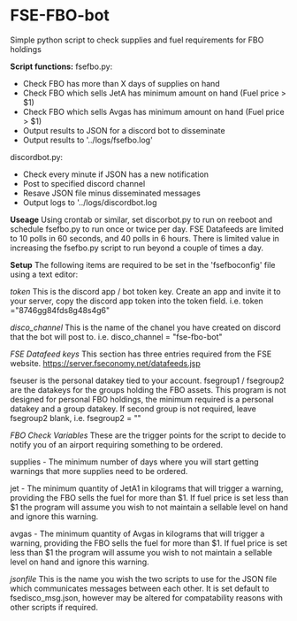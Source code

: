 # FSE-FBO-bot
Simple python script to check supplies and fuel requirements for FBO holdings

**Script functions:**
fsefbo.py:
- Check FBO has more than X days of supplies on hand
- Check FBO which sells JetA has minimum amount on hand (Fuel price > $1)
- Check FBO which sells Avgas has minimum amount on hand (Fuel price > $1)
- Output results to JSON for a discord bot to disseminate
- Output results to '../logs/fsefbo.log'

discordbot.py:
- Check every minute if JSON has a new notification
- Post to specified discord channel
- Resave JSON file minus disseminated messages
- Output logs to '../logs/discordbot.log

**Useage**
Using crontab or similar, set discorbot.py to run on reeboot and schedule fsefbo.py to run once or twice per day.
FSE Datafeeds are limited to 10 polls in 60 seconds, and 40 polls in 6 hours. There is limited value in increasing the fsefbo.py script to run beyond a couple of times a day.

**Setup**
The following items are required to be set in the 'fsefboconfig' file using a text editor:

*token*
This is the discord app / bot token key.
Create an app and invite it to your server, copy the discord app token into the token field.
i.e. token ="8746gg84fds8g48s4g6"

*disco_channel*
This is the name of the chanel you have created on discord that the bot will post to.
i.e. disco_channel = "fse-fbo-bot"

*FSE Datafeed keys*
This section has three entries required from the FSE website.
https://server.fseconomy.net/datafeeds.jsp

fseuser is the personal datakey tied to your account.
fsegroup1 / fsegroup2 are the datakeys for the groups holding the FBO assets.
This program is not designed for personal FBO holdings, the minimum required is a personal datakey and a group datakey. If second group is not required, leave fsegroup2 blank, i.e. fsegroup2 = ""

*FBO Check Variables*
These are the trigger points for the script to decide to notify you of an airport requiring something to be ordered.

supplies - The minimum number of days where you will start getting warnings that more supplies need to be ordered.

jet - The minimum quantity of JetA1 in kilograms that will trigger a warning, providing the FBO sells the fuel for more than $1. If fuel price is set less than $1 the program will assume you wish to not maintain a sellable level on hand and ignore this warning.

avgas - The minimum quantity of Avgas in kilograms that will trigger a warning, providing the FBO sells the fuel for more than $1. If fuel price is set less than $1 the program will assume you wish to not maintain a sellable level on hand and ignore this warning.

*jsonfile*
This is the name you wish the two scripts to use for the JSON file which communicates messages between each other. It is set default to fsedisco_msg.json, however may be altered for compatability reasons with other scripts if required.